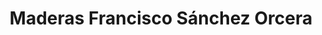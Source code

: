 ---
title: "Maderas Francisco Sánchez Orcera"
url: /ubeda/maderas-francisco-sanchez-orcera/
shop: hardware
---
